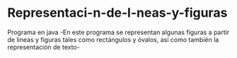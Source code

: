 # Representaci-n-de-l-neas-y-figuras
Programa en java -En este programa se representan algunas figuras a partir de lineas y figuras tales como rectángulos y óvalos, así como también la representación de texto-
